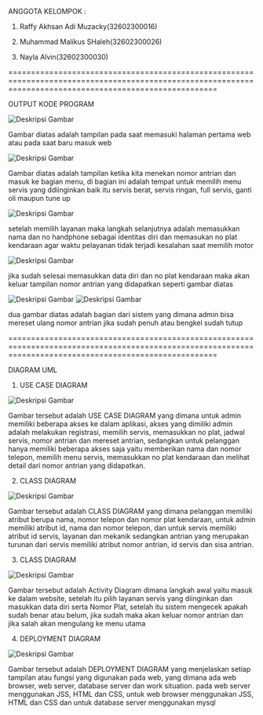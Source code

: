 ANGGOTA KELOMPOK :

1. Raffy Akhsan Adi Muzacky(32602300016)

2. Muhammad Malikus SHaleh(32602300026)

3. Nayla Alvin(32602300030)

==========================================================================================================================================================

OUTPUT KODE PROGRAM

![Deskripsi Gambar](https://github.com/malikus-shaleh/Tugas-Besar-PBO/blob/main/output/1.jpg)

Gambar diatas adalah tampilan pada saat memasuki halaman pertama web atau pada saat baru masuk web


![Deskripsi Gambar](https://github.com/malikus-shaleh/Tugas-Besar-PBO/blob/main/output/2.jpg)

Gambar diatas adalah tampilan ketika kita menekan nomor antrian dan masuk ke bagian menu, di bagian ini adalah tempat untuk memilih menu  servis yang ddiinginkan baik itu servis berat, servis ringan, full servis, ganti oli maupun tune up

![Deskripsi Gambar](https://github.com/malikus-shaleh/Tugas-Besar-PBO/blob/main/output/3.jpg)

setelah memilih layanan maka langkah selanjutnya adalah memasukkan nama dan no handphone sebagai identitas diri dan memasukan no plat kendaraan agar waktu pelayanan tidak terjadi kesalahan saat memilih motor

![Deskripsi Gambar](https://github.com/malikus-shaleh/Tugas-Besar-PBO/blob/main/output/6.jpg)

jika sudah selesai memasukkan data diri dan no plat kendaraan maka akan keluar tampilan nomor antrian yang didapatkan seperti gambar diatas

![Deskripsi Gambar](https://github.com/malikus-shaleh/Tugas-Besar-PBO/blob/main/output/4.jpg)
![Deskripsi Gambar](https://github.com/malikus-shaleh/Tugas-Besar-PBO/blob/main/output/5.jpg)

dua gambar diatas adalah bagian dari sistem yang dimana admin bisa mereset ulang nomor antrian jika sudah penuh atau bengkel sudah tutup

==========================================================================================================================================================

DIAGRAM UML

1. USE CASE DIAGRAM

![Deskripsi Gambar](https://github.com/malikus-shaleh/Tugas-Besar-PBO/blob/main/UML/use%20case.jpg)

Gambar tersebut adalah  USE CASE DIAGRAM yang dimana untuk admin memiliki beberapa akses ke dalam aplikasi, akses yang dimiliki admin adalah melakukan registrasi, memilih servis, memasukkan no plat, jadwal servis, nomor antrian dan mereset antrian, sedangkan untuk pelanggan hanya memiliki beberapa akses saja yaitu memberikan nama dan nomor telepon, memilih menu servis, memasukkan no plat kendaraan dan melihat detail dari nomor antrian yang didapatkan.

2. CLASS DIAGRAM

![Deskripsi Gambar](https://github.com/malikus-shaleh/Tugas-Besar-PBO/blob/main/UML/class%20diagram.jpg)

Gambar tersebut adalah CLASS DIAGRAM yang dimana pelanggan memiliki atribut berupa nama, nomor telepon dan nomor plat kendaraan, untuk admin memiliki atribut id, nama dan nomor telepon, dan untuk servis memiliki atribut id servis, layanan dan mekanik sedangkan antrian yang merupakan turunan dari servis memiliki atribut nomor antrian, id servis dan sisa antrian.

3. CLASS DIAGRAM
   
![Deskripsi Gambar](https://github.com/malikus-shaleh/Tugas-Besar-PBO/blob/main/UML/activity%20diagram.jpg)

Gambar tersebut adalah Activity Diagram dimana langkah awal yaitu masuk ke dalam website, setelah itu pilih layanan servis yang diinginkan dan masukkan data diri serta Nomor Plat, setelah itu sistem mengecek apakah sudah benar atau belum, jika sudah maka akan keluar nomor antrian dan jika salah akan mengulang ke menu utama

4. DEPLOYMENT DIAGRAM

![Deskripsi Gambar](https://github.com/malikus-shaleh/Tugas-Besar-PBO/blob/main/UML/deployment%20diagram.jpg)

Gambar tersebut adalah DEPLOYMENT DIAGRAM yang menjelaskan setiap tampilan atau fungsi yang digunakan pada web, yang dimana ada web browser, web server, database server dan work situation. pada web server menggunakan JSS, HTML dan CSS, untuk web browser menggunakan JSS, HTML dan CSS dan untuk database server menggunakan mysql
